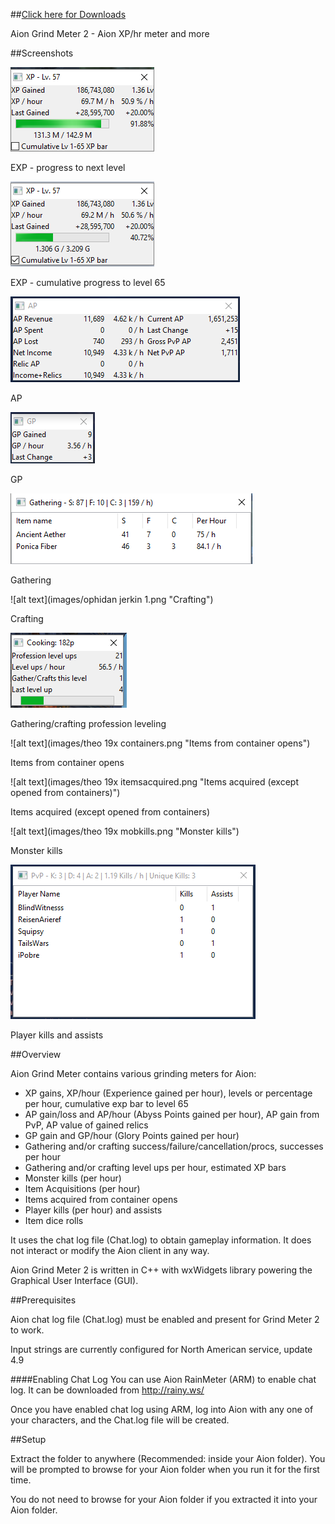 ##[Click here for Downloads](https://github.com/maxperiod/aiongrindmeter2/releases)

Aion Grind Meter 2 - Aion XP/hr meter and more

##Screenshots

![alt text](images/expexample1.png "EXP - progress to next level")

EXP - progress to next level


![alt text](images/expexample2.png "EXP - cumulative progress to level 65")

EXP - cumulative progress to level 65


![alt text](images/apexample.png "AP")

AP


![alt text](images/gpexample.png "GP")

GP


![alt text](images/gatheringexample49.png "Gathering")

Gathering


![alt text](images/ophidan jerkin 1.png "Crafting")

Crafting


![alt text](images/proflevelingexample.png "Gathering/crafting profession leveling")

Gathering/crafting profession leveling


![alt text](images/theo 19x containers.png "Items from container opens")

Items from container opens


![alt text](images/theo 19x itemsacquired.png "Items acquired (except opened from containers)")

Items acquired (except opened from containers)


![alt text](images/theo 19x mobkills.png "Monster kills")

Monster kills

![alt text](images/pvpexample.png "Player kills and assists")

Player kills and assists

##Overview

Aion Grind Meter contains various grinding meters for Aion: 
* XP gains, XP/hour (Experience gained per hour), levels or percentage per hour, cumulative exp bar to level 65  
* AP gain/loss and AP/hour (Abyss Points gained per hour), AP gain from PvP, AP value of gained relics
* GP gain and GP/hour (Glory Points gained per hour)
* Gathering and/or crafting success/failure/cancellation/procs, successes per hour
* Gathering and/or crafting level ups per hour, estimated XP bars
* Monster kills (per hour)
* Item Acquisitions (per hour)
* Items acquired from container opens
* Player kills (per hour) and assists
* Item dice rolls

It uses the chat log file (Chat.log) to obtain gameplay information. It does not interact or modify the Aion client in any way.

Aion Grind Meter 2 is written in C++ with wxWidgets library powering the Graphical User Interface (GUI).



##Prerequisites

Aion chat log file (Chat.log) must be enabled and present for Grind Meter 2 to work.

Input strings are currently configured for North American service, update 4.9

####Enabling Chat Log
You can use Aion RainMeter (ARM) to enable chat log. 
It can be downloaded from http://rainy.ws/

Once you have enabled chat log using ARM, log into Aion with any one of your characters, and the Chat.log file will be created.



##Setup

Extract the folder to anywhere (Recommended: inside your Aion folder). 
You will be prompted to browse for your Aion folder when you run it for the first time.

You do not need to browse for your Aion folder if you extracted it into your Aion folder.
